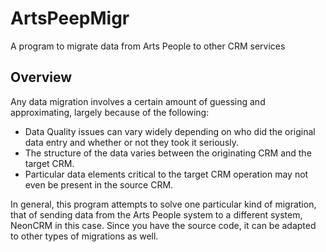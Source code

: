# ArtsPeepMigr
A program to migrate data from Arts People to other CRM services
## Overview
Any data migration involves a certain amount of guessing and approximating, largely because of the following:
* Data Quality issues can vary widely depending on who did the original data entry and whether or not they took it seriously.
* The structure of the data varies between the originating CRM and the target CRM.
* Particular data elements critical to the target CRM operation may not even be present in the source CRM.

In general, this program attempts to solve one particular kind of migration, that of sending data from the Arts People system to a different system, NeonCRM in this case. Since you have the source code, it can be adapted to other types of migrations as well.

